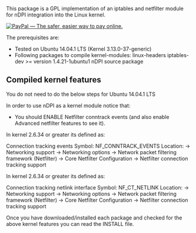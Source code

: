 This package is a GPL implementation of an iptables and netfilter module for
nDPI integration into the Linux kernel.

<a href="https://www.paypal.me/kishangondaliya" target="https://www.paypal.me/kishangondaliya"><img src="https://www.paypalobjects.com/en_US/i/btn/btn_donateCC_LG.gif" border="0" alt="PayPal — The safer, easier way to pay online."></a>


The prerequisites are:

- Tested on Ubuntu 14.04.1 LTS (Kernel 3.13.0-37-generic)
- Following packages to compile kernel-modules:
   linux-headers
   iptables-dev >= version 1.4.21-1ubuntu1
   nDPI source package


Compiled kernel features
------------------------

You do not need to do the below steps for Ubuntu 14.04.1 LTS

In order to use nDPI as a kernel module notice that:

- You should ENABLE Netfilter conntrack events (and also enable Advanced
  netfilter features to see it).

In kernel 2.6.34 or greater its defined as:

Connection tracking events
Symbol: NF_CONNTRACK_EVENTS
Location:
-> Networking support
 -> Networking options
  -> Network packet filtering framework (Netfilter)
   -> Core Netfilter Configuration
    -> Netfilter connection tracking support

In kernel 2.6.34 or greater its defined as:

Connection tracking netlink interface
Symbol: NF_CT_NETLINK
Location:
-> Networking support
 -> Networking options
  -> Network packet filtering framework (Netfilter)
   -> Core Netfilter Configuration
    -> Netfilter connection tracking support


Once you have downloaded/installed each package and checked for the above
kernel features you can read the INSTALL file.
